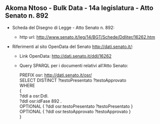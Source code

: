 ## Akoma Ntoso - Bulk Data - 14a legislatura - Atto Senato n. 892 ##

* Scheda del Disegno di Legge - Atto Senato n. 892:
	* http url: http://www.senato.it/leg/14/BGT/Schede/Ddliter/16262.htm

* Riferimenti al sito OpenData del Senato http://dati.senato.it/:
	* Link OpenData: http://dati.senato.it/ddl/16262
	* Query SPARQL per i documenti relativi all'Atto Senato:

        PREFIX osr: <http://dati.senato.it/osr/>  
		SELECT DISTINCT ?testoPresentato ?testoApprovato  
		WHERE  
		{  
		    ?ddl a osr:Ddl.  
		    ?ddl osr:idFase 892 .  
		    OPTIONAL { ?ddl osr:testoPresentato ?testoPresentato }  
		    OPTIONAL { ?ddl osr:testoApprovato ?testoApprovato }  
		}
		